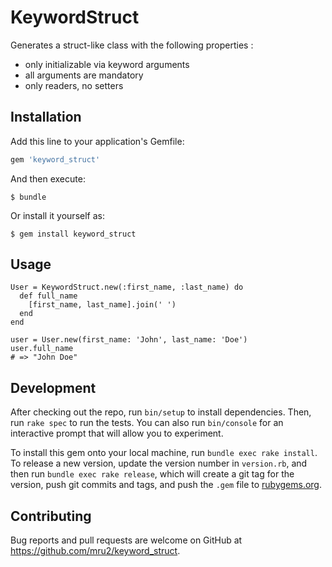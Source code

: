 # KeywordStruct

Generates a struct-like class with the following properties :
- only initializable via keyword arguments
- all arguments are mandatory
- only readers, no setters

## Installation

Add this line to your application's Gemfile:

```ruby
gem 'keyword_struct'
```

And then execute:

    $ bundle

Or install it yourself as:

    $ gem install keyword_struct

## Usage

```
User = KeywordStruct.new(:first_name, :last_name) do
  def full_name
    [first_name, last_name].join(' ')
  end
end

user = User.new(first_name: 'John', last_name: 'Doe')
user.full_name
# => "John Doe"
```

## Development

After checking out the repo, run `bin/setup` to install dependencies. Then, run `rake spec` to run the tests. You can also run `bin/console` for an interactive prompt that will allow you to experiment.

To install this gem onto your local machine, run `bundle exec rake install`. To release a new version, update the version number in `version.rb`, and then run `bundle exec rake release`, which will create a git tag for the version, push git commits and tags, and push the `.gem` file to [rubygems.org](https://rubygems.org).

## Contributing

Bug reports and pull requests are welcome on GitHub at https://github.com/mru2/keyword_struct.

